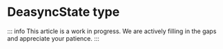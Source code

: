 # DeasyncState type

::: info
This article is a work in progress. We are actively filling in the gaps and appreciate your patience.
:::
